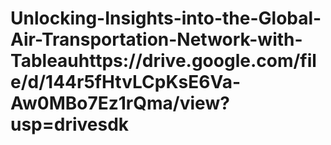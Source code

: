 # Unlocking-Insights-into-the-Global-Air-Transportation-Network-with-Tableauhttps://drive.google.com/file/d/144r5fHtvLCpKsE6Va-Aw0MBo7Ez1rQma/view?usp=drivesdk
